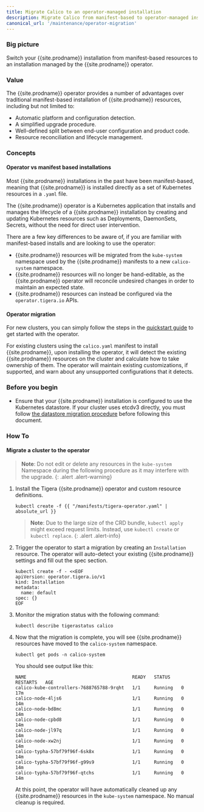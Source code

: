 ```yaml
---
title: Migrate Calico to an operator-managed installation
description: Migrate Calico from manifest-based to operator-managed installation
canonical_url: '/maintenance/operator-migration'
---
```


### Big picture

Switch your {{site.prodname}} installation from manifest-based resources to an installation managed by the {{site.prodname}} operator.

### Value

The {{site.prodname}} operator provides a number of advantages over traditional manifest-based installation of {{site.prodname}} resources, including but not limited to:

- Automatic platform and configuration detection.
- A simplified upgrade procedure.
- Well-defined split between end-user configuration and product code.
- Resource reconciliation and lifecycle management.

### Concepts

#### Operator vs manifest based installations

Most {{site.prodname}} installations in the past have been manifest-based, meaning that {{site.prodname}} is installed directly as a set of Kubernetes resources in a `.yaml` file.

The {{site.prodname}} operator is a Kubernetes application that installs and manages the lifecycle of a {{site.prodname}} installation by creating and updating Kubernetes resources 
such as Deployments, DaemonSets, Secrets, without the need for direct user intervention.

There are a few key differences to be aware of, if you are familiar with manifest-based installs and are looking to use the operator:

- {{site.prodname}} resources will be migrated from the `kube-system` namespace used by the {{site.prodname}} manifests to a new `calico-system` namespace.
- {{site.prodname}} resources will no longer be hand-editable, as the {{site.prodname}} operator will reconcile undesired changes in order to maintain an expected state.
- {{site.prodname}} resources can instead be configured via the `operator.tigera.io` APIs.

#### Operator migration

For new clusters, you can simply follow the steps in the [quickstart guide]({{site.baseurl}}/getting-started/kubernetes/quickstart) to get started with the operator.

For existing clusters using the `calico.yaml` manifest to install {{site.prodname}}, upon installing the operator, it will detect the existing {{site.prodname}} resources on the cluster
and calculate how to take ownership of them. The operator will maintain existing customizations, if supported, and warn about any unsupported configurations that it detects.

### Before you begin

- Ensure that your {{site.prodname}} installation is configured to use the Kubernetes datastore. If your cluster uses etcdv3 directly, you must follow [the datastore migration procedure]({{site.baseurl}}/maintenance/datastore-migration) before following this document.

### How To

#### Migrate a cluster to the operator 

> **Note**: Do not edit or delete any resources in the `kube-system` Namespace during the following procedure as it may interfere with the upgrade.
{: .alert .alert-warning}

1. Install the Tigera {{site.prodname}} operator and custom resource definitions.

   ```
   kubectl create -f {{ "/manifests/tigera-operator.yaml" | absolute_url }}
   ```
   
   > **Note**: Due to the large size of the CRD bundle, `kubectl apply` might exceed request limits. Instead, use `kubectl create` or `kubectl replace`.
   {: .alert .alert-info}

1. Trigger the operator to start a migration by creating an `Installation` resource. The operator will auto-detect your existing {{site.prodname}} settings and fill out the spec section.

   ```
   kubectl create -f - <<EOF
   apiVersion: operator.tigera.io/v1
   kind: Installation
   metadata:
     name: default
   spec: {}
   EOF
   ```

1. Monitor the migration status with the following command:

   ```
   kubectl describe tigerastatus calico
   ```

1. Now that the migration is complete, you will see {{site.prodname}} resources have moved to the `calico-system` namespace.

   ```
   kubectl get pods -n calico-system
   ```

   You should see output like this:

   ```
   NAME                                       READY   STATUS    RESTARTS   AGE
   calico-kube-controllers-7688765788-9rqht   1/1     Running   0          17m
   calico-node-4ljs6                          1/1     Running   0          14m
   calico-node-bd8mc                          1/1     Running   0          14m
   calico-node-cpbd8                          1/1     Running   0          14m
   calico-node-jl97q                          1/1     Running   0          14m
   calico-node-xw2nj                          1/1     Running   0          14m
   calico-typha-57bf79f96f-6sk8x              1/1     Running   0          14m
   calico-typha-57bf79f96f-g99s9              1/1     Running   0          14m
   calico-typha-57bf79f96f-qtchs              1/1     Running   0          14m
   ```

   At this point, the operator will have automatically cleaned up any {{site.prodname}} resources in the `kube-system` namespace. No manual cleanup is required.
